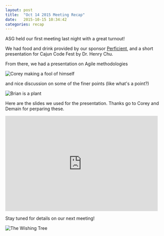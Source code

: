 ```yaml
---
layout: post
title:  "Oct 14 2015 Meeting Recap"
date:   2015-10-15 10:34:42
categories: recap
---
```

ASG held our first meeting last night with a great turnout!

We had food and drink provided by our sponsor [Perficient](https://www.perficient.com/), and a short presentation for Cajun Code Fest by Dr. Henry Chu.

From there, we had a presentation on Agile methodologies

![Corey making a fool of himself](http://imgur.com/reRuWYd.jpg)

and nice discussion on some of the finer points (like what's a point?)

![Brian is a plant](http://imgur.com/JvLGbVX.jpg)

Here are the slides we used for the presentation. Thanks go to Corey and Demain for perparing these.

<iframe src="https://docs.google.com/presentation/d/1y8FNotUOWokTaXW-yM3w0JjSzsJfK2R_pMoQ9KHJ__E/embed?start=false&loop=true&delayms=3000" frameborder="0" width="480" height="299" allowfullscreen="true" mozallowfullscreen="true" webkitallowfullscreen="true"></iframe>

Stay tuned for details on our next meeting!

![The Wishing Tree](http://imgur.com/sKGw0p9.png)
